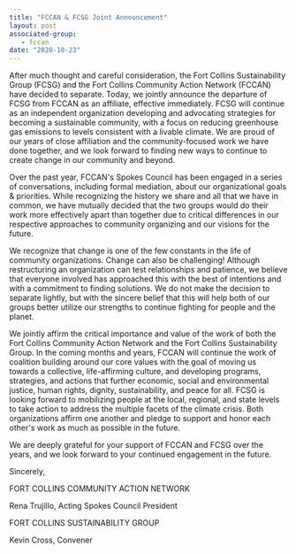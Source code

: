 ```yaml
---
title: "FCCAN & FCSG Joint Announcement"
layout: post
associated-group:
   - fccan
date: "2020-10-23"
---
```


After much thought and careful consideration, the Fort Collins Sustainability Group (FCSG) and the Fort Collins Community Action Network (FCCAN) have decided to separate. Today, we jointly announce the departure of FCSG from FCCAN as an affiliate, effective immediately. FCSG will continue as an independent organization developing and advocating strategies for becoming a sustainable community, with a focus on reducing greenhouse gas emissions to levels consistent with a livable climate. We are proud of our years of close affiliation and the community-focused work we have done together, and we look forward to finding new ways to continue to create change in our community and beyond.

Over the past year, FCCAN's Spokes Council has been engaged in a series of conversations, including formal mediation, about our organizational goals & priorities. While recognizing the history we share and all that we have in common, we have mutually decided that the two groups would do their work more effectively apart than together due to critical differences in our respective approaches to community organizing and our visions for the future.

We recognize that change is one of the few constants in the life of community organizations. Change can also be challenging! Although restructuring an organization can test relationships and patience, we believe that everyone involved has approached this with the best of intentions and with a commitment to finding solutions. We do not make the decision to separate lightly, but with the sincere belief that this will help both of our groups better utilize our strengths to continue fighting for people and the planet.

We jointly affirm the critical importance and value of the work of both the Fort Collins Community Action Network and the Fort Collins Sustainability Group. In the coming months and years, FCCAN will continue the work of coalition building around our core values with the goal of moving us towards a collective, life-affirming culture, and developing programs, strategies, and actions that further economic, social and environmental justice, human rights, dignity, sustainability, and peace for all. FCSG is looking forward to mobilizing people at the local, regional, and state levels to take action to address the multiple facets of the climate crisis. Both organizations affirm one another and pledge to support and honor each other's work as much as possible in the future.

We are deeply grateful for your support of FCCAN and FCSG over the years, and we look forward to your continued engagement in the future.

Sincerely,

FORT COLLINS COMMUNITY ACTION NETWORK

Rena Trujillo, Acting Spokes Council President

FORT COLLINS SUSTAINABILITY GROUP

Kevin Cross, Convener
